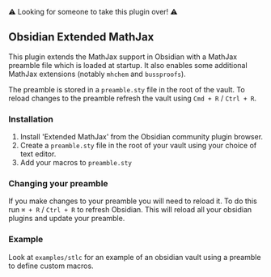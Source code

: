 ⚠️ Looking for someone to take this plugin over! ⚠️

## Obsidian Extended MathJax

This plugin extends the MathJax support in Obsidian with a MathJax preamble file which is loaded at startup. It also enables some additional MathJax extensions (notably `mhchem` and `bussproofs`). 

The preamble is stored in a `preamble.sty` file in the root of the vault. To reload changes to the preamble refresh the vault using `Cmd + R` / `Ctrl + R`. 

### Installation 

1. Install 'Extended MathJax' from the Obsidian community plugin browser.
2. Create a `preamble.sty` file in the root of your vault using your choice of text editor.
3. Add your macros to `preamble.sty`

### Changing your preamble

If you make changes to your preamble you will need to reload it. To do this run `⌘ + R` / `Ctrl + R` to refresh Obsidian. This will reload all your obsidian plugins and update your preamble. 

### Example

Look at `examples/stlc` for an example of an obsidian vault using a preamble to define custom macros. 
